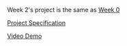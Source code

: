 Week 2's project is the same as [Week 0](https://github.com/mikeygough/cs50w/tree/main/week0-HTML-CSS)

[Project Specification](https://cs50.harvard.edu/web/2020/projects/0/search/)

[Video Demo](https://www.youtube.com/watch?v=DeWTwtOvKeU)
